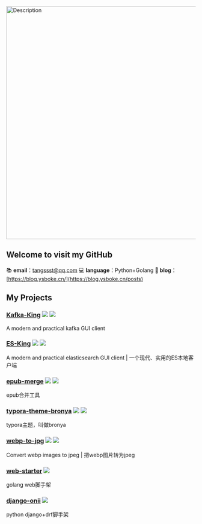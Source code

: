 <img src="https://github.com/user-attachments/assets/d00b171e-d627-4e3a-b046-cd3f4678e4a3" alt="Description" width="618">

## Welcome to visit my GitHub

📚 **email**：tangssst@qq.com
💻 **language**：Python+Golang
📑 **blog**：[https://blog.ysboke.cn/](https://blog.ysboke.cn/posts)


## My Projects
### [Kafka-King](https://github.com/Bronya0/Kafka-King) ![](https://img.shields.io/github/stars/Bronya0/Kafka-King.svg?style=flat-square) ![](https://img.shields.io/github/downloads/Bronya0/Kafka-King/total.svg?style=flat-square)
A modern and practical kafka GUI client
### [ES-King](https://github.com/Bronya0/ES-King) ![](https://img.shields.io/github/stars/Bronya0/ES-King.svg?style=flat-square) ![](https://img.shields.io/github/downloads/Bronya0/ES-King/total.svg?style=flat-square)
A modern and practical elasticsearch GUI client | 一个现代、实用的ES本地客户端
### [epub-merge](https://github.com/Bronya0/epub-merge) ![](https://img.shields.io/github/stars/Bronya0/epub-merge.svg?style=flat-square) ![](https://img.shields.io/github/downloads/Bronya0/epub-merge/total.svg?style=flat-square)
epub合并工具
### [typora-theme-bronya](https://github.com/Bronya0/typora-theme-bronya) ![](https://img.shields.io/github/stars/Bronya0/typora-theme-bronya.svg?style=flat-square) ![](https://img.shields.io/github/downloads/Bronya0/typora-theme-bronya/total.svg?style=flat-square)
typora主题，叫做bronya
### [webp-to-jpg](https://github.com/Bronya0/webp-to-jpg) ![](https://img.shields.io/github/stars/Bronya0/webp-to-jpg.svg?style=flat-square) ![](https://img.shields.io/github/downloads/Bronya0/webp-to-jpg/total.svg?style=flat-square)
Convert webp images to jpeg | 把webp图片转为jpeg
### [web-starter](https://github.com/Bronya0/web-starter)  ![](https://img.shields.io/github/stars/Bronya0/web-starter.svg?style=flat-square)
golang web脚手架
### [django-onii](https://github.com/Bronya0/django-onii) ![](https://img.shields.io/github/stars/Bronya0/django-onii.svg?style=flat-square) 
python django+drf脚手架
